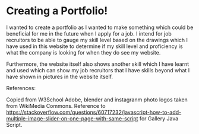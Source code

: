 # Creating a Portfolio!
I wanted to create a portfolio as I wanted to make something which could be beneficial for me in the future when I apply for a job. I intend for job recruitors to be able to gauge my skill level based on the drawings which I have used in this website to determine if my skill level and proficiency is what the company is looking for when they do see my website.

Furthermore, the website itself also shows another skill which I have learnt and used which can show my job recruitors that I have skills beyond what I have shown in pictures in the website itself.

References:

Copied from W3School
Adobe, blender and instagranm photo logos taken from WikiMedia Commons.
Reference to https://stackoverflow.com/questions/60717232/javascript-how-to-add-multiple-image-slider-on-one-page-with-same-script for Gallery Java Script.
